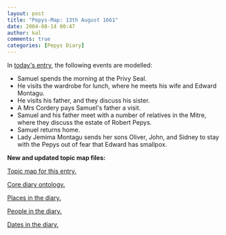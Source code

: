 ```yaml
---
layout: post
title: "Pepys-Map: 13th August 1661"
date: 2004-08-14 00:47
author: kal
comments: true
categories: [Pepys Diary]
---
```

<p>In <a href="http://www.pepysdiary.com/archive/1661/08/13/index.php">today's entry</a>, the following events are modelled:</p>
<ul>
<li>Samuel spends the morning at the Privy Seal.</li>
<li>He visits the wardrobe for lunch, where he meets his wife and Edward Montagu.</li>
<li>He visits his father, and they discuss his sister.</li>
<li>A Mrs Cordery pays Samuel's father a visit.</li>
<li>Samuel and his father meet with a number of relatives in the Mitre, where they discuss the estate of Robert Pepys.</li>
<li>Samuel returns home.</li>
<li>Lady Jemima Montagu sends her sons Oliver, John, and Sidney to stay with the Pepys out of fear that Edward has smallpox.</li>
</ul>

<!--more-->
<p><b>New and updated topic map files:</b></p>
<p><a href="http://www.techquila.com/blog/archives/16610813.ltm">Topic map for this entry.</a></p>
<p><a href="http://www.techquila.com/blog/archives/pepys-diary-ontology.ltm">Core diary ontology.</a></p>
<p><a href="http://www.techquila.com/blog/archives/pepys-diary-places.ltm">Places in the diary.</a></p>
<p><a href="http://www.techquila.com/blog/archives/pepys-diary-people.ltm">People in the diary.</a></p>
<p><a href="http://www.techquila.com/blog/archives/pepys-diary-dates.ltm">Dates in the diary.</a></p>

